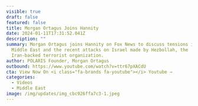 ```yaml
---
visible: true
draft: false
featured: false
title: Morgan Ortagus Joins Hannity
date: 2024-01-11T17:31:52.041Z
description: ""
summary: Morgan Ortagus joins Hannity on Fox News to discuss tensions in the
  Middle East and the recent attacks on Israel made by Hezbollah, the
  Iran-backed terrorist organization.
author: POLARIS Founder, Morgan Ortagus
outbound: https://www.youtube.com/watch?v=ttr67pXACdU
cta: View Now On <i class="fa-brands fa-youtube"></i> Youtube →
categories:
  - Videos
  - Middle East
image: /img/updates/img_cbc926ffa7c3-1.jpeg
---
```

